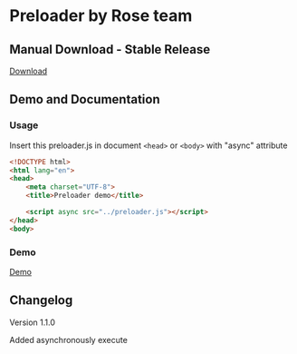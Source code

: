 # Preloader by Rose team

## Manual Download - Stable Release
[Download](https://github.com/iiiBird/preloader/releases)

## Demo and Documentation
### Usage
Insert this preloader.js in document `<head>` or `<body>` with "async" attribute

```html
<!DOCTYPE html>
<html lang="en">
<head>
	<meta charset="UTF-8">
	<title>Preloader demo</title>

	<script async src="../preloader.js"></script>
</head>
<body>
```
### Demo
[Demo](https://iiibird.github.io/preloader/demo/)

## Changelog

Version 1.1.0

Added asynchronously execute
